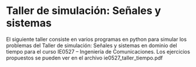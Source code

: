 # Taller de simulación: Señales y sistemas

El siguiente taller consiste en varios programas en python para simular los problemas del Taller de simulación: Señales y sistemas en dominio del tiempo para el curso IE0527 – Ingeniería de Comunicaciones. Los ejercicios propuestos se pueden ver en el archivo ie0527\_taller\_tiempo.pdf
